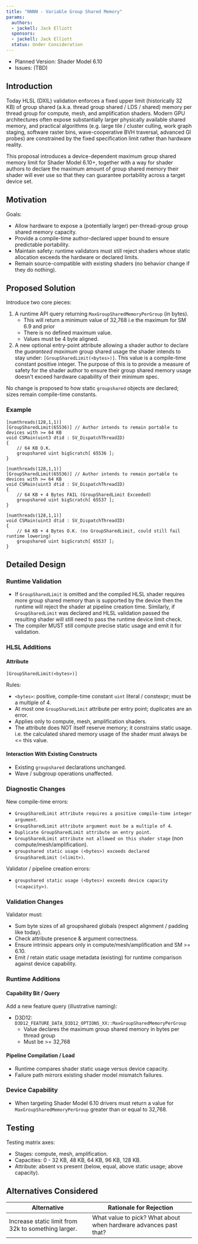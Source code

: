 ```yaml
---
title: "NNNN - Variable Group Shared Memory"
params:
  authors:
  - jackell: Jack Elliott
  sponsors:
  - jackell: Jack Elliott
  status: Under Consideration
---
```


* Planned Version: Shader Model 6.10
* Issues: (TBD)

## Introduction

Today HLSL (DXIL) validation enforces a fixed upper limit (historically 32 KB)
of group shared (a.k.a. thread group shared / LDS / shared) memory per thread
group for compute, mesh, and amplification shaders. Modern GPU architectures
often expose substantially larger physically available shared memory, and
practical algorithms (e.g. large tile / cluster culling, work graph staging,
software raster bins, wave-cooperative BVH traversal, advanced GI probes) are
constrained by the fixed specification limit rather than hardware reality.

This proposal introduces a device-dependent maximum group shared memory limit
for Shader Model 6.10+, together with a way for shader authors to declare the
maximum amount of group shared memory their shader will ever use so that they
can guarantee portability across a target device set.

## Motivation

Goals:
* Allow hardware to expose a (potentially larger) per-thread-group group shared memory capacity.
* Provide a compile-time author-declared upper bound to ensure predictable portability.
* Maintain safety: runtime validators must still reject shaders whose static allocation exceeds
  the hardware or declared limits.
* Remain source-compatible with existing shaders (no behavior change if they do nothing).

## Proposed Solution

Introduce two core pieces:

1. A runtime API query returning `MaxGroupSharedMemoryPerGroup` (in bytes).
    - This will return a minimum value of 32,768 i.e the maximum for SM 6.9 and prior
    - There is no defined maximum value.
    - Values must be 4 byte aligned.
2. A new optional entry-point attribute allowing a shader author to declare the *guaranteed maximum*
   group shared usage the shader intends to stay under: `[GroupSharedLimit(<bytes>)]`. This value is a compile-time
   constant positive integer. The purpose of this is to provide a measure of safety
   for the shader author to ensure their group shared memory usage doesn't exceed
   hardware capability of their minimum spec.

No change is proposed to how static `groupshared` objects are declared; sizes remain compile-time
constants.

### Example

```hlsl
[numthreads(128,1,1)]
[GroupSharedLimit(65536)] // Author intends to remain portable to devices with >= 64 KB
void CSMain(uint3 dtid : SV_DispatchThreadID)
{
    // 64 KB O.K.
    groupshared uint bigScratch[ 65536 ];
}

[numthreads(128,1,1)]
[GroupSharedLimit(65536)] // Author intends to remain portable to devices with >= 64 KB
void CSMain(uint3 dtid : SV_DispatchThreadID)
{
    // 64 KB + 4 Bytes FAIL (GroupSharedLimit Exceeded)
    groupshared uint bigScratch[ 65537 ];
}

[numthreads(128,1,1)]
void CSMain(uint3 dtid : SV_DispatchThreadID)
{
    // 64 KB + 4 Bytes O.K. (no GroupSharedLimit, could still fail runtime lowering)
    groupshared uint bigScratch[ 65537 ];  
}
```

## Detailed Design

### Runtime Validation
* If `GroupSharedLimit` is omitted and the compiled HLSL shader requires more group shared memory
than is supported by the device then the runtime will reject the shader at pipeline creation time.
Similarly, if `GroupSharedLimit` was declared and HLSL validation passed the resulting shader will
still need to pass the runtime device limit check.
* The compiler MUST still compute precise static usage and emit it for validation.

### HLSL Additions

#### Attribute

```hlsl
[GroupSharedLimit(<bytes>)]
```

Rules:
* `<bytes>`: positive, compile-time constant `uint` literal / constexpr; must be a multiple of 4.
* At most one `GroupSharedLimit` attribute per entry point; duplicates are an error.
* Applies only to compute, mesh, amplification shaders.
* The attribute does NOT itself reserve memory; it constrains static usage.
i.e. the calculated shared memory usage of the shader must always be <= this value.

#### Interaction With Existing Constructs
* Existing `groupshared` declarations unchanged.
* Wave / subgroup operations unaffected.

### Diagnostic Changes

New compile-time errors:
- `GroupSharedLimit attribute requires a positive compile-time integer argument`.
- `GroupSharedLimit attribute argument must be a multiple of 4`.
- `Duplicate GroupSharedLimit attribute on entry point`.
- `GroupSharedLimit attribute not allowed on this shader stage` (non compute/mesh/amplification).
- `groupshared static usage (<bytes>) exceeds declared GroupSharedLimit (<limit>)`.

Validator / pipeline creation errors:
- `groupshared static usage (<bytes>) exceeds device capacity (<capacity>)`.

### Validation Changes

Validator must:
* Sum byte sizes of all groupshared globals (respect alignment / padding like today).
* Check attribute presence & argument correctness.
* Ensure intrinsic appears only in compute/mesh/amplification and SM >= 6.10.
* Emit / retain static usage metadata (existing) for runtime comparison against device capability.

### Runtime Additions

#### Capability Bit / Query

Add a new feature query (illustrative naming):
* D3D12: `D3D12_FEATURE_DATA_D3D12_OPTIONS_XX::MaxGroupSharedMemoryPerGroup`
    - Value declares the maximum group shared memory in bytes per thread group
    - Must be >= 32,768

#### Pipeline Compilation / Load
* Runtime compares shader static usage versus device capacity.
* Failure path mirrors existing shader model mismatch failures.

### Device Capability

* When targeting Shader Model 6.10 drivers must return a value for `MaxGroupSharedMemoryPerGroup`
greater than or equal to 32,768.

## Testing

Testing matrix axes:
* Stages: compute, mesh, amplification.
* Capacities: 0 - 32 KB, 48 KB, 64 KB, 96 KB, 128 KB.
* Attribute: absent vs present (below, equal, above static usage; above capacity).

## Alternatives Considered

| Alternative | Rationale for Rejection |
|-------------|-------------------------|
| Increase static limit from 32k to something larger. | What value to pick? What about when hardware advances past that? |